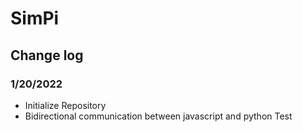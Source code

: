 # SimPi

## Change log
### 1/20/2022
- Initialize Repository
- Bidirectional communication between javascript and python Test